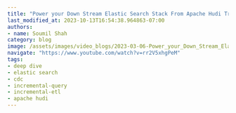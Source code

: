 ```yaml
---
title: "Power your Down Stream Elastic Search Stack From Apache Hudi Transaction Datalake with CDC|DeepDive"
last_modified_at: 2023-10-13T16:54:38.964863-07:00
authors:
- name: Soumil Shah
category: blog
image: /assets/images/video_blogs/2023-03-06-Power_your_Down_Stream_ElasticSearch_Stack_From_Apache_Hudi_Transaction_Datalake_with_CDCDemo_Video.png
navigate: "https://www.youtube.com/watch?v=rr2V5xhgPeM"
tags:
- deep dive
- elastic search
- cdc
- incremental-query
- incremental-etl
- apache hudi
---
```

